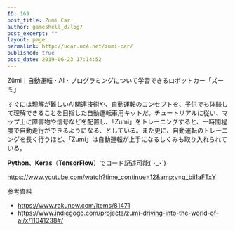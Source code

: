 ```yaml
---
ID: 169
post_title: Zumi Car
author: gameshell_d7l6g7
post_excerpt: ""
layout: page
permalink: http://ucar.uc4.net/zumi-car/
published: true
post_date: 2019-06-23 17:14:52
---
```

<p class="name">Zümi｜自動運転・AI・プログラミングについて学習できるロボットカー「ズーミ」</p>
すぐには理解が難しいAI関連技術や、自動運転のコンセプトを、子供でも体験して理解できることを目指した自動運転車用キットだ。チュートリアルに従い、マップ上に障害物や信号などを配置し、「Zumi」をトレーニングすると、一時間程度で自動走行ができるようになる、としている。また更に、自動運転のトレーニングを長く行うほど、「Zumi」は自動運転が上手になるしくみも取り入れられている。

<strong>Python</strong>、<strong>Keras</strong>（<strong>TensorFlow</strong>）でコード記述可能(´･_･`)

https://www.youtube.com/watch?time_continue=12&amp;v=q_bii1aFTxY

参考資料
<ul>
 	<li><a href="https://www.rakunew.com/items/81471">https://www.rakunew.com/items/81471</a></li>
 	<li><a href="https://www.indiegogo.com/projects/zumi-driving-into-the-world-of-ai/x/11041238#/">https://www.indiegogo.com/projects/zumi-driving-into-the-world-of-ai/x/11041238#/</a></li>
</ul>